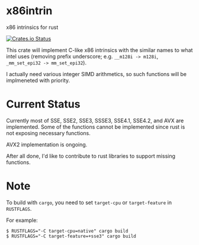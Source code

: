 # x86intrin
x86 intrinsics for rust

[![Crates.io Status](http://meritbadge.herokuapp.com/x86intrin)](https://crates.io/crates/x86intrin)

This crate will implement C-like x86 intrinsics with the similar names
to what intel uses (removing prefix underscore; e.g. `__m128i -> m128i`,
`_mm_set_epi32 -> mm_set_epi32`).

I actually need various integer SIMD arithmetics, so such functions will
be implmeneted with priority.

# Current Status

Currently most of SSE, SSE2, SSE3, SSSE3, SSE4.1, SSE4.2, and AVX are implemented.
Some of the functions cannot be implemented since rust is not exposing necessary
functions.

AVX2 implementation is ongoing.

After all done, I'd like to contribute to rust libraries to support missing functions.

# Note

To build with `cargo`, you need to set `target-cpu` or `target-feature` in `RUSTFLAGS`.

For example:
```
$ RUSTFLAGS="-C target-cpu=native" cargo build
$ RUSTFLAGS="-C target-feature=+sse3" cargo build
```
